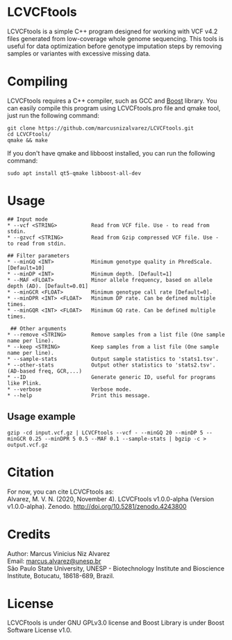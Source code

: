 # LCVCFtools
LCVCFtools is a simple C++ program designed for working with VCF v4.2 files generated from low-coverage whole genome sequencing. This tools is useful for data optimization before genotype imputation steps by removing samples or variantes with excessive missing data.

# Compiling
LCVCFtools requires a C++ compiler, such as GCC and  [Boost](https://www.boost.org/) library. You can easily compile this program using LCVCFtools.pro file and qmake tool, just run the following command:
```
git clone https://github.com/marcusnizalvarez/LCVCFtools.git  
cd LCVCFtools/  
qmake && make
```
If you don't have qmake and libboost installed, you can run the following command:  
```
sudo apt install qt5-qmake libboost-all-dev   
```
# Usage
```
## Input mode 
* --vcf <STRING>           Read from VCF file. Use - to read from stdin.
* --gzvcf <STRING>         Read from Gzip compressed VCF file. Use - to read from stdin.
 
## Filter parameters
* --minGQ <INT>            Minimum genotype quality in PhredScale. [Default=10]
* --minDP <INT>            Minimum depth. [Default=1]
* --MAF <FLOAT>            Minor allele frequency, based on allele depth (AD). [Default=0.01]
* --minGCR <FLOAT>         Minimum genotype call rate [Default=0].
* --minDPR <INT> <FLOAT>   Minimum DP rate. Can be defined multiple times.
* --minGQR <INT> <FLOAT>   Minimum GQ rate. Can be defined multiple times.
 
 ## Other arguments
* --remove <STRING>        Remove samples from a list file (One sample name per line).
* --keep <STRING>          Keep samples from a list file (One sample name per line).
* --sample-stats           Output sample statistics to 'stats1.tsv'.
* --other-stats            Output other statistics to 'stats2.tsv'. (AD-based freq, GCR,...)
* --ID                     Generate generic ID, useful for programs like Plink.
* --verbose                Verbose mode.
* --help                   Print this message.
```
  
## Usage example  
```
gzip -cd input.vcf.gz | LCVCFtools --vcf - --minGQ 20 --minDP 5 --minGCR 0.25 --minDPR 5 0.5 --MAF 0.1 --sample-stats | bgzip -c > output.vcf.gz
```

# Citation
For now, you can cite LCVCFtools as:  
Alvarez, M. V. N. (2020, November 4). LCVCFtools v1.0.0-alpha (Version v1.0.0-alpha). Zenodo. http://doi.org/10.5281/zenodo.4243800

# Credits
Author: Marcus Vinicius Niz Alvarez  
Email: marcus.alvarez@unesp.br  
São Paulo State University, UNESP - Biotechnology Institute and Bioscience Institute, Botucatu, 18618-689, Brazil.

# License
LCVCFtools is under GNU GPLv3.0 license and Boost Library is under Boost Software License v1.0.
